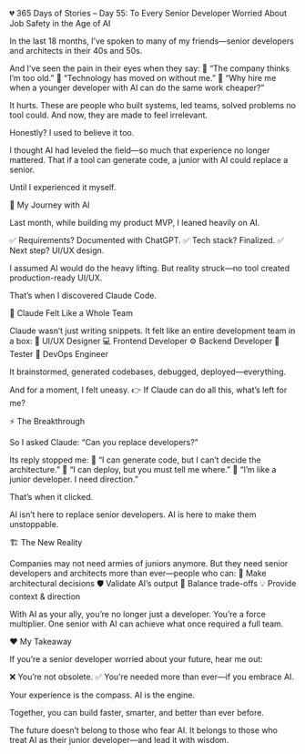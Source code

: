 💔 365 Days of Stories – Day 55: To Every Senior Developer Worried About Job Safety in the Age of AI

In the last 18 months, I’ve spoken to many of my friends—senior developers and architects in their 40s and 50s.

And I’ve seen the pain in their eyes when they say:
💬 “The company thinks I’m too old.”
💬 “Technology has moved on without me.”
💬 “Why hire me when a younger developer with AI can do the same work cheaper?”

It hurts. These are people who built systems, led teams, solved problems no tool could.
And now, they are made to feel irrelevant.

Honestly? I used to believe it too.

I thought AI had leveled the field—so much that experience no longer mattered.
That if a tool can generate code, a junior with AI could replace a senior.

Until I experienced it myself.

🚀 My Journey with AI

Last month, while building my product MVP, I leaned heavily on AI.

✅ Requirements? Documented with ChatGPT.
✅ Tech stack? Finalized.
✅ Next step? UI/UX design.

I assumed AI would do the heavy lifting.
But reality struck—no tool created production-ready UI/UX.

That’s when I discovered Claude Code.

🤯 Claude Felt Like a Whole Team

Claude wasn’t just writing snippets. It felt like an entire development team in a box:
🎨 UI/UX Designer
💻 Frontend Developer
⚙️ Backend Developer
🧪 Tester
🚀 DevOps Engineer

It brainstormed, generated codebases, debugged, deployed—everything.

And for a moment, I felt uneasy.
👉 If Claude can do all this, what’s left for me?

⚡ The Breakthrough

So I asked Claude: “Can you replace developers?”

Its reply stopped me:
💬 “I can generate code, but I can’t decide the architecture.”
💬 “I can deploy, but you must tell me where.”
💬 “I’m like a junior developer. I need direction.”

That’s when it clicked.

AI isn’t here to replace senior developers.
AI is here to make them unstoppable.

🏗️ The New Reality

Companies may not need armies of juniors anymore.
But they need senior developers and architects more than ever—people who can:
🧭 Make architectural decisions
🛡️ Validate AI’s output
📐 Balance trade-offs
💡 Provide context & direction

With AI as your ally, you’re no longer just a developer.
You’re a force multiplier.
One senior with AI can achieve what once required a full team.

❤️ My Takeaway

If you’re a senior developer worried about your future, hear me out:

❌ You’re not obsolete.
✅ You’re needed more than ever—if you embrace AI.

Your experience is the compass.
AI is the engine.

Together, you can build faster, smarter, and better than ever before.

The future doesn’t belong to those who fear AI.
It belongs to those who treat AI as their junior developer—and lead it with wisdom.